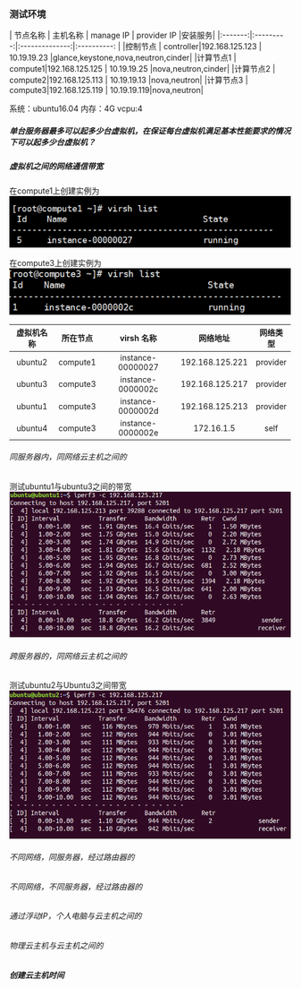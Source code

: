 ### 测试环境

| 节点名称 |  主机名称  | manage IP      | provider IP |安装服务|
|:-------:|:---------:|:--------------:|:----------: |
|控制节点  | controller|192.168.125.123 | 10.19.19.23 |glance,keystone,nova,neutron,cinder|
|计算节点1 |   compute1|192.168.125.125 | 10.19.19.25 |nova,neutron,cinder|
|计算节点2 |   compute2|192.168.125.113 | 10.19.19.13 |nova,neutron|
|计算节点3 |   compute3|192.168.125.119 | 10.19.19.119|nova,neutron|


系统：ubuntu16.04
内存：4G
vcpu:4

##### 单台服务器最多可以起多少台虚拟机，在保证每台虚拟机满足基本性能要求的情况下可以起多少台虚拟机？





##### 虚拟机之间的网络通信带宽

在compute1上创建实例为
![](assets/markdown-img-paste-20180926131746672.png)


在compute3上创建实例为
![](assets/markdown-img-paste-20180926131809929.png)



| 虚拟机名称 | 所在节点 | virsh 名称       |  网络地址        |网络类型 |
|:---------:|:-------:|:----------------:|:--------------: |:------:|
|ubuntu2    | compute1| instance-00000027| 192.168.125.221 |provider|
|ubuntu3    | compute3| instance-0000002c| 192.168.125.217 |provider|
|ubuntu1    | compute3| instance-0000002d| 192.168.125.213 |provider|
|ubuntu4    | compute3| instance-0000002e| 	172.16.1.5     |self    |

###### 同服务器内，同网络云主机之间的

测试ubuntu1与ubuntu3之间的带宽
![](assets/markdown-img-paste-20180926152529776.png)

###### 跨服务器的，同网络云主机之间的

测试ubuntu2与Ubuntu3之间带宽
![](assets/markdown-img-paste-20180926152914224.png)


###### 不同网络，同服务器，经过路由器的

###### 不同网络，不同服务器，经过路由器的

###### 通过浮动IP，个人电脑与云主机之间的

###### 物理云主机与云主机之间的




##### 创建云主机时间

